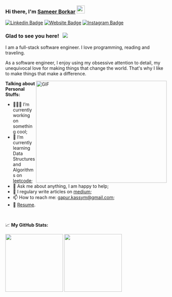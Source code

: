 ### Hi there, I'm <a href="https://gkassym.netlify.app" target="_blank">Sameer Borkar</a> <img src="https://media.giphy.com/media/hvRJCLFzcasrR4ia7z/giphy.gif" width="25px">

[![Linkedin Badge](https://img.shields.io/badge/-LinkedIn-0e76a8?style=flat-square&logo=Linkedin&logoColor=white)](https://www.linkedin.com/in/sameer-borkar-3809b0b3/)
[![Website Badge](https://img.shields.io/badge/Website-3b5998?style=flat-square&logo=google-chrome&logoColor=white)](https://sameer-555.github.io/Resume/#)
[![Instagram Badge](https://img.shields.io/badge/-Instagram-e4405f?style=flat-square&logo=Instagram&logoColor=white)](https://www.instagram.com/sameerr555/?hl=en)

### Glad to see you here! &nbsp; ![](https://visitor-badge.glitch.me/badge?page_id=sameer-555.sameer-555)

I am a full-stack software engineer. I love programming, reading and traveling.

As a software engineer, I enjoy using my obsessive attention to detail, my unequivocal love for making things that change the world. That's why I like to make things that make a difference.

<img align="right" alt="GIF" src="https://github.com/Gapur/Gapur/blob/master/coding.gif?raw=true" width="408" height="318" />
  

**Talking about Personal Stuffs:**

- 👨🏻‍💻 I’m currently working on something cool;
- 🚀 I’m currently learning Data Structures and Algorithms on [leetcode](https://leetcode.com/GKassym);
- 💬 Ask me about anything, I am happy to help;
- 📝 I regulary write articles on [medium](https://gapur-kassym.medium.com);
- 📫 How to reach me: gapur.kassym@gmail.com;
- 📝 [Resume](https://gkassym.netlify.app/Resume.pdf).

</br>


📈 **My GitHub Stats:**

<p>
  <img height="180em" src="https://github-readme-stats.vercel.app/api?username=sameer-555&show_icons=true&hide_border=true&&count_private=true&include_all_commits=true" />
  <img height="180em" src="https://github-readme-stats.vercel.app/api/top-langs/?username=sameer-555&exclude_repo=KNN-Image-Classification&show_icons=true&hide_border=true&layout=compact&langs_count=8"/>
</p>

